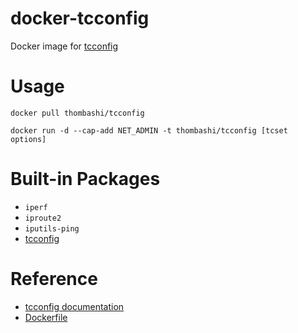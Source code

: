 # docker-tcconfig
Docker image for [tcconfig]( https://github.com/thombashi/tcconfig )


# Usage
```
docker pull thombashi/tcconfig

docker run -d --cap-add NET_ADMIN -t thombashi/tcconfig [tcset options]
```


# Built-in Packages
- `iperf`
- `iproute2`
- `iputils-ping`
- [tcconfig]( https://github.com/thombashi/tcconfig )


# Reference
- [tcconfig documentation]( https://github.com/thombashi/tcconfig )
- [Dockerfile]( https://github.com/thombashi/docker-tcconfig/blob/master/Dockerfile )
